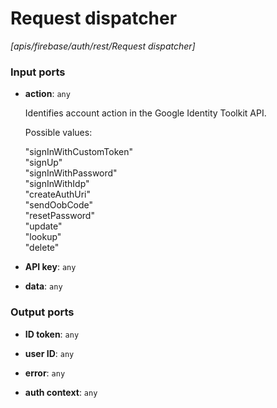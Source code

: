 # Request dispatcher

_[apis/firebase/auth/rest/Request dispatcher]_

### Input ports

* __action__: ` any `


    Identifies account action in the Google Identity Toolkit API.  
      
    Possible values:  
      
    "signInWithCustomToken"  
    "signUp"  
    "signInWithPassword"  
    "signInWithIdp"  
    "createAuthUri"  
    "sendOobCode"  
    "resetPassword"  
    "update"  
    "lookup"  
    "delete"  


* __API key__: ` any `


* __data__: ` any `

### Output ports

* __ID token__: ` any `


* __user ID__: ` any `


* __error__: ` any `


* __auth context__: ` any `

